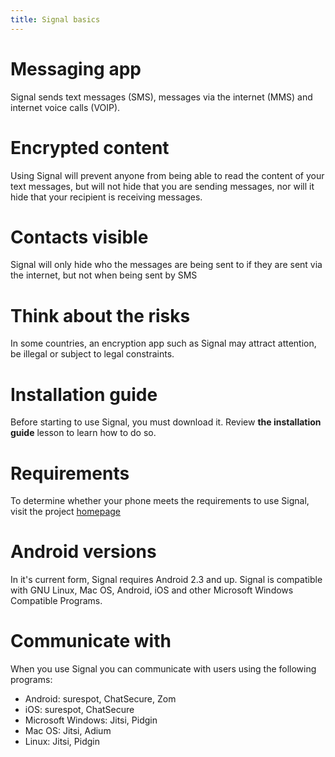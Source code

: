 ```yaml
---
title: Signal basics
---
```

# Messaging app
Signal sends text messages (SMS), messages via the internet (MMS) and internet voice calls (VOIP).
<br>
# Encrypted content
Using Signal will prevent anyone from being able to read the content of your text messages, but will not hide that you are sending messages, nor will it hide that your recipient is receiving messages.
<br>
# Contacts visible
Signal will only hide who the messages are being sent to if they are sent via the internet, but not when being sent by SMS
<br>
# Think about the risks
In some countries, an encryption app such as Signal may attract attention, be illegal or subject to legal constraints.
<br>
# Installation guide
Before starting to use Signal, you must download it. Review **the installation guide** lesson to learn how to do so.
<br>
# Requirements
To determine whether your phone meets the requirements to use Signal, visit the project [homepage](http://www.whispersystems.org)
<br>
# Android versions
In it's current form, Signal requires Android 2.3 and up. Signal is compatible with GNU Linux, Mac OS, Android, iOS and other Microsoft Windows Compatible Programs.
<br>
# Communicate with
When you use Signal you can communicate with users using the following programs:
 * Android: surespot, ChatSecure, Zom
 * iOS: surespot, ChatSecure
 * Microsoft Windows: Jitsi, Pidgin
 * Mac OS: Jitsi, Adium
 * Linux: Jitsi, Pidgin
